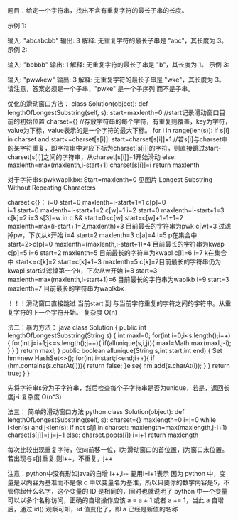 题目：给定一个字符串，找出不含有重复字符的最长子串的长度。

示例 1:

输入: "abcabcbb"
输出: 3 
解释: 无重复字符的最长子串是 "abc"，其长度为 3。
示例 2:

输入: "bbbbb"
输出: 1
解释: 无重复字符的最长子串是 "b"，其长度为 1。
示例 3:

输入: "pwwkew"
输出: 3
解释: 无重复字符的最长子串是 "wke"，其长度为 3。
     请注意，答案必须是一个子串，"pwke" 是一个子序列 而不是子串。

优化的滑动窗口方法：
class Solution(object):
    def lengthOfLongestSubstring(self, s):
        <!-- """
        :type s: str
        :rtype: int
        """ -->
        start=maxlenth=0  //start记录滑动窗口目前的初始位置
        charset={}        //存放字符串的每个字符，有重复则覆盖，key为字符，value为下标，value表示的是一个字符的最大下标。
        for i in range(len(s)):
            if s[i] in charset and start<=charset[s[i]]:
                start=charset[s[i]]+1   //若s[i]与charset中的某字符重复，即字符串中对应下标为charset[s[i]]的字符，则直接跳过start-charset[s[i]]之间的字符串，从charset[s[i]]+1开始滑动
            else:
                maxlenth=max(maxlenth,i-start+1)
            charset[s[i]]=i
        return maxlenth

对于字符串s:pwkwaplkbx:
Start=maxlenth=0
见图片 Longest Substring Without Repeating Characters

charset c{}：
i=0    start=0  maxlenth=i-start+1=1   c[p]=0  
i=1    start=0  maxlenth=i-start+1=2   c[w]=1
i=2    start=0  maxlenth=i-start+1=3   c[k]=2
i=3    s[3]=w in c && start=0<c[w] start=c[w]+1=1+1=2  maxlenth=max(i-start+1=2,maxlenth)=3 目前最长的字符串为pwk  c[w]=3 过滤掉pw，下次从k开始
i=4    start=2  maxlenth=3   c[a]=4
i=5    p在集合中 start=2>c[p]=0 maxlenth=(maxlenth,i-start+1)=4 目前最长的字符串为kwap c[p]=5
i=6    start=2  maxlenth=5  目前最长的字符串为kwapl c[l]=6
i=7    k在集合中 start<=c[k]=2  start=c[k]+1=3 maxlenth=5  c[k]=7目前最长的字符串仍为kwapl  start过滤掉第一个k，下次从w开始
i=8    start=3  maxlenth=max(maxlenth,i-start+1)=6    目前最长的字符串为waplkb 
i=9    start=3 maxlenth=7 目前最长的字符串为waplkbx

！！！滑动窗口直接跳过 当前start 到 与当前字符重复的字符之间的字符串。从重复字符的下一个字符开始。
复杂度 O(n)

法二：暴力方法：
java
class Solution {
    public int lengthOfLongestSubstring(String s) {
        int maxl=0;
        for(int i=0;i<s.length();i++){
            for(int j=i+1;j<=s.length();j++){
                if(allunique(s,i,j)){
                    maxl=Math.max(maxl,j-i);
                }
            }
        }
        return maxl;
    }
    public boolean allunique(String s,int start,int end) {
        Set<Character> hm=new HashSet<>();
        for(int i=start;i<end;i++){
            if (hm.contains(s.charAt(i))){
                return false;
            }else{
             hm.add(s.charAt(i));
            }
        }
        return true;
    }
}

先将字符串s分为子字符串，然后检查每个子字符串是否为unique，若是，返回长度j-i
复杂度 O(n^3)

法三： 简单的滑动窗口方法
python 
class Solution(object):
    def lengthOfLongestSubstring(self, s):
        charset={}
        maxlength=0
        i=j=0
        while i<len(s) and j<len(s):
            if not s[j] in charset:
                maxlength=max(maxlength,j-i+1)
                charset[s[j]]=j
                j=j+1
            else:
                charset.pop(s[i])
                i=i+1
        return maxlength

每次比较出现重复字符，仅向前移一位，i为滑动窗口的首位置，j为窗口末位置。 若出现与s[j]重复,则i++，不重复，j++

注意：python中没有形如java的自增 i++,i-- 要用i=i+1表示 
因为 python 中，变量是以内容为基准而不是像 c 中以变量名为基准，所以只要你的数字内容是5，不管你起什么名字，这个变量的 ID 是相同的，同时也就说明了 python 中一个变量可以以多个名称访问，正确的自增操作应该 
a = a + 1 或者 a += 1，当此 a 自增后，通过 id() 观察可知，id 值变化了，即 a 已经是新值的名称